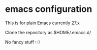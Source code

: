 
# emacs configuration

This is for plain Emacs currently 27.x

Clone the repository as $HOME/.emacs.d/

No fancy stuff :-)



